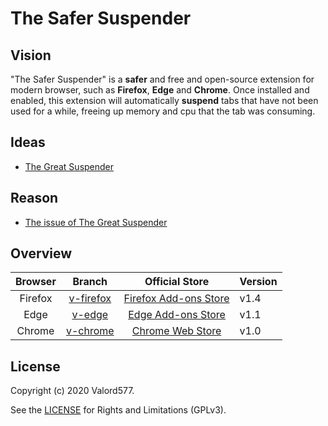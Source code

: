 The Safer Suspender
======================

## Vision

"The Safer Suspender" is a **safer** and free and open-source extension for modern browser, such as **Firefox**, **Edge** and **Chrome**.
Once installed and enabled, this extension will automatically **suspend** tabs that have not been used for a while, freeing up memory and cpu that the tab was consuming.

## Ideas

* [The Great Suspender](https://github.com/greatsuspender/thegreatsuspender)

## Reason

* [The issue of The Great Suspender](https://github.com/greatsuspender/thegreatsuspender/issues/1263)

## Overview

| Browser |          Branch        |               Official Store             | Version |
| :-----: | :--------------------: | :--------------------------------------: | :------ |
| Firefox | [v-firefox][v-firefox] | [Firefox Add-ons Store][Firefox Add-ons] | v1.4    |
| Edge    | [v-edge][v-edge]       | [Edge Add-ons Store][Edge Add-ons]       | v1.1    |
| Chrome  | [v-chrome][v-chrome]   | [Chrome Web Store][Chrome Web Store]     | v1.0    |

## License

Copyright (c) 2020 Valord577.

See the [LICENSE](LICENSE) for Rights and Limitations (GPLv3).


[v-firefox]: https://github.com/valord577/theSaferSuspender/tree/v-firefox
[Firefox Add-ons]: https://addons.mozilla.org/en-US/firefox/addon/the-safer-suspender/

[v-edge]: https://github.com/valord577/theSaferSuspender/tree/v-edge
[Edge Add-ons]: https://microsoftedge.microsoft.com/addons/detail/ldhgciljacidbkapbbacienjgldmokoo

[v-chrome]: https://github.com/valord577/theSaferSuspender/tree/v-chrome
[Chrome Web Store]: https://chrome.google.com/webstore/detail/the-safer-suspender/bghakdgdhifpflgmpknjkekcbomcfnij
